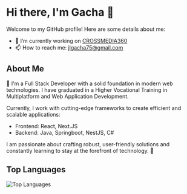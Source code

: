 # Hi there, I'm Gacha 👋

Welcome to my GitHub profile! Here are some details about me:

- 🔭 I’m currently working on [CROSSMEDIA360](https://crossmedia360.com)
- 📫 How to reach me: [jlgacha75@gmail.com](mailto:jlgacha75@gmail.com)

## About Me
👋 I'm a Full Stack Developer with a solid foundation in modern web technologies.
I have graduated in a Higher Vocational Training in Multiplatform and Web Application Development.

Currently, I work with cutting-edge frameworks to create efficient and scalable applications:
- Frontend: React, Next.JS
- Backend: Java, Springboot, NestJS, C#
  
I am passionate about crafting robust, user-friendly solutions and constantly learning to stay at the forefront of technology. 🚀

## Top Languages
![Top Languages](https://github-readme-stats.vercel.app/api/top-langs/?username=GachaDev&layout=compact&theme=radical)
